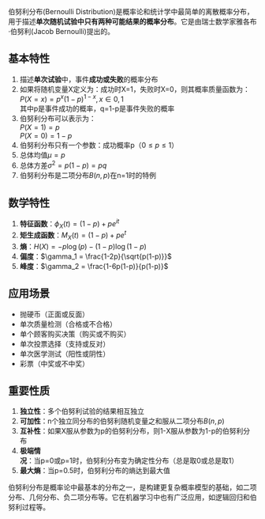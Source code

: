 
伯努利分布(Bernoulli Distribution)是概率论和统计学中最简单的离散概率分布，用于描述**单次随机试验中只有两种可能结果的概率分布**。它是由瑞士数学家雅各布·伯努利(Jacob Bernoulli)提出的。

## 基本特性

1. 描述**单次试验**中，事件**成功或失败**的概率分布
2. 如果将随机变量X定义为：成功时X=1，失败时X=0，则其概率质量函数为：  
    $P(X = x) = p^x (1-p)^{1-x}, x \in {0, 1}$  
    其中p是事件成功的概率，q=1-p是事件失败的概率
3. 伯努利分布可以表示为：  
    $P(X = 1) = p$  
    $P(X = 0) = 1-p$
4. 伯努利分布只有一个参数：成功概率p（$0 \leq p \leq 1$）
5. 总体均值$\mu = p$
6. 总体方差$\sigma^2 = p(1-p) = pq$
7. 伯努利分布是二项分布$B(n,p)$在n=1时的特例

## 数学特性

1. **特征函数**：$\phi_X(t) = (1-p) + pe^{it}$
2. **矩生成函数**：$M_X(t) = (1-p) + pe^t$
3. **熵**：$H(X) = -p\log(p) - (1-p)\log(1-p)$
4. **偏度**：$\gamma_1 = \frac{1-2p}{\sqrt{p(1-p)}}$
5. **峰度**：$\gamma_2 = \frac{1-6p(1-p)}{p(1-p)}$

## 应用场景

- 抛硬币（正面或反面）
- 单次质量检测（合格或不合格）
- 单个顾客购买决策（购买或不购买）
- 单次投票选择（支持或反对）
- 单次医学测试（阳性或阴性）
- 彩票（中奖或不中奖）

## 重要性质

1. **独立性**：多个伯努利试验的结果相互独立
2. **可加性**：n个独立同分布的伯努利随机变量之和服从二项分布$B(n,p)$
3. **互补性**：如果X服从参数为p的伯努利分布，则1-X服从参数为1-p的伯努利分布
4. **极端情况**：当p=0或p=1时，伯努利分布变为确定性分布（总是取0或总是取1）
5. **最大熵**：当p=0.5时，伯努利分布的熵达到最大值

伯努利分布是概率论中最基本的分布之一，是构建更复杂概率模型的基础，如二项分布、几何分布、负二项分布等。它在机器学习中也有广泛应用，如逻辑回归和伯努利过程等。